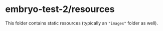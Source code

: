 # embryo-test-2/resources

This folder contains static resources (typically an `"images"` folder as well).
